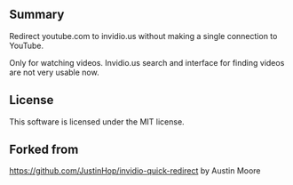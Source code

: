 ## Summary
Redirect youtube.com to invidio.us without making a single connection to YouTube.

Only for watching videos. Invidio.us search and interface for finding videos are
not very usable now.

## License
This software is licensed under the MIT license.

## Forked from
https://github.com/JustinHop/invidio-quick-redirect by Austin Moore
